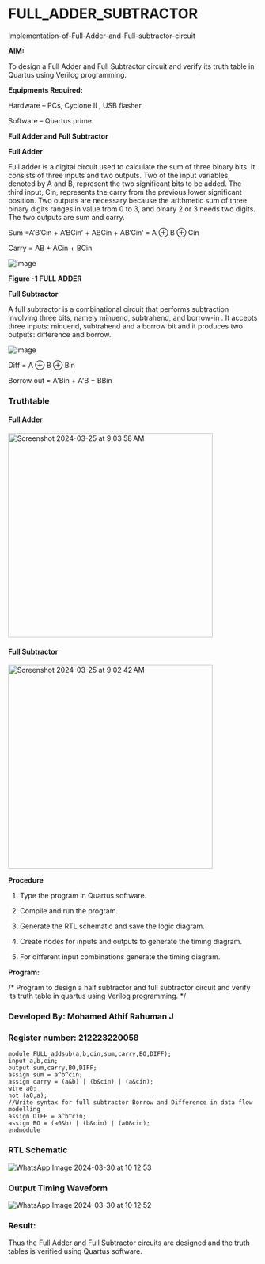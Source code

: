 # FULL_ADDER_SUBTRACTOR

Implementation-of-Full-Adder-and-Full-subtractor-circuit

**AIM:**

To design a Full Adder and Full Subtractor circuit and verify its truth table in Quartus using Verilog programming.

**Equipments Required:**

Hardware – PCs, Cyclone II , USB flasher

Software – Quartus prime

**Full Adder and Full Subtractor**

**Full Adder**

Full adder is a digital circuit used to calculate the sum of three binary bits. It consists of three inputs and two outputs. Two of the input variables, denoted by A and B, represent the two significant bits to be added. The third input, Cin, represents the carry from the previous lower significant position. Two outputs are necessary because the arithmetic sum of three binary digits ranges in value from 0 to 3, and binary 2 or 3 needs two digits. The two outputs are sum and carry.

Sum =A’B’Cin + A’BCin’ + ABCin + AB’Cin’ = A ⊕ B ⊕ Cin 

Carry = AB + ACin + BCin

![image](https://github.com/naavaneetha/FULL_ADDER_SUBTRACTOR/assets/154305477/0f30ba51-5ffb-4198-845f-18e054f675e7)

**Figure -1 FULL ADDER**

**Full Subtractor**

A full subtractor is a combinational circuit that performs subtraction involving three bits, namely minuend, subtrahend, and borrow-in . It accepts three inputs: minuend, subtrahend and a borrow bit and it produces two outputs: difference and borrow.

![image](https://github.com/naavaneetha/FULL_ADDER_SUBTRACTOR/assets/154305477/02b24f51-ab51-4304-9ad6-7b81ffc1ead5)

Diff = A ⊕ B ⊕ Bin 

Borrow out = A'Bin + A'B + BBin

### Truthtable
#### Full Adder
<img width="413" alt="Screenshot 2024-03-25 at 9 03 58 AM" src="https://github.com/aaron-h-2k5/FULL_ADDER_SUBTRACTOR/assets/144250957/266d60fe-2137-491c-9301-3c0b3487268e">

#### Full Subtractor
<img width="413" alt="Screenshot 2024-03-25 at 9 02 42 AM" src="https://github.com/aaron-h-2k5/FULL_ADDER_SUBTRACTOR/assets/144250957/4408afe0-6f11-40c0-9ad0-6a4d0add06e6">

**Procedure**

1. Type the program in Quartus software.

2. Compile and run the program.

3. Generate the RTL schematic and save the logic diagram.

4. Create nodes for inputs and outputs to generate the timing diagram.

5. For different input combinations generate the timing diagram.

**Program:**

/* Program to design a half subtractor and full subtractor circuit and verify its truth table in quartus using Verilog programming. 
*/
### Developed By: Mohamed Athif Rahuman J
### Register number: 212223220058
```
module FULL_addsub(a,b,cin,sum,carry,BO,DIFF);
input a,b,cin;
output sum,carry,BO,DIFF;
assign sum = a^b^cin;
assign carry = (a&b) | (b&cin) | (a&cin);
wire a0;
not (a0,a);
//Write syntax for full subtractor Borrow and Difference in data flow modelling
assign DIFF = a^b^cin;
assign BO = (a0&b) | (b&cin) | (a0&cin);
endmodule
```

### RTL Schematic
![WhatsApp Image 2024-03-30 at 10 12 53](https://github.com/aaron-h-2k5/FULL_ADDER_SUBTRACTOR/assets/144250957/2a82b38e-6b93-4d9f-b47e-cee6ab218fb5)

### Output Timing Waveform
![WhatsApp Image 2024-03-30 at 10 12 52](https://github.com/aaron-h-2k5/FULL_ADDER_SUBTRACTOR/assets/144250957/30360404-5a1c-479e-9357-67df02d1df13)

### Result:

Thus the Full Adder and Full Subtractor circuits are designed and the truth tables is verified using Quartus software.



